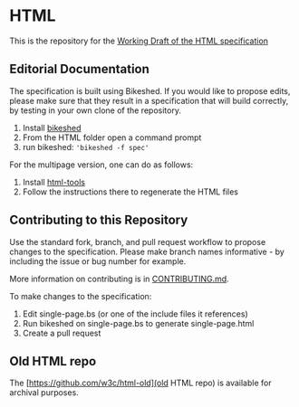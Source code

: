 # HTML

This is the repository for the [Working Draft of the HTML specification](https://w3c.github.io/html/)

## Editorial Documentation

The specification is built using Bikeshed. If you would like to propose edits, please make sure that they result in a specification that will build correctly, by testing in your own clone of the repository.

1. Install [bikeshed](https://github.com/tabatkins/bikeshed)
2. From the HTML folder open a command prompt
3. run bikeshed: `'bikeshed -f spec'`

For the multipage version, one can do as follows:

1. Install [html-tools](https://github.com/w3c/html-tools)
2. Follow the instructions there to regenerate the HTML files

## Contributing to this Repository

Use the standard fork, branch, and pull request workflow to propose changes to the specification. Please make branch names informative - by including the issue or bug number for example.

More information on contributing is in [CONTRIBUTING.md](CONTRIBUTING.md).

To make changes to the specification:

1. Edit single-page.bs (or one of the include files it references)
2. Run bikeshed on single-page.bs to generate single-page.html
3. Create a pull request

## Old HTML repo

The [https://github.com/w3c/html-old](old HTML repo) is available for archival purposes.
